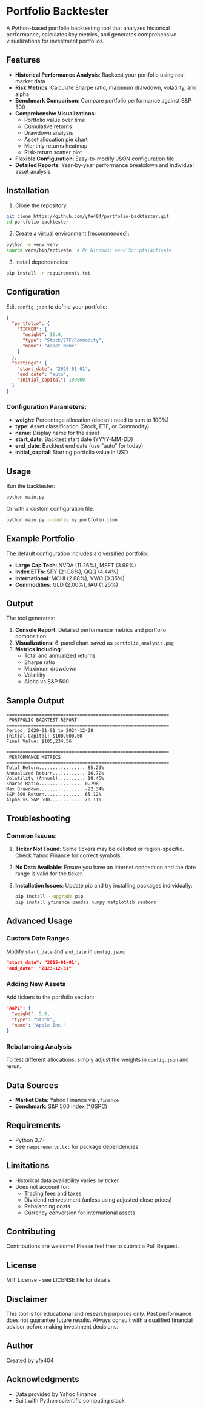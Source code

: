# Portfolio Backtester

A Python-based portfolio backtesting tool that analyzes historical performance, calculates key metrics, and generates comprehensive visualizations for investment portfolios.

## Features

- **Historical Performance Analysis**: Backtest your portfolio using real market data
- **Risk Metrics**: Calculate Sharpe ratio, maximum drawdown, volatility, and alpha
- **Benchmark Comparison**: Compare portfolio performance against S&P 500
- **Comprehensive Visualizations**:
  - Portfolio value over time
  - Cumulative returns
  - Drawdown analysis
  - Asset allocation pie chart
  - Monthly returns heatmap
  - Risk-return scatter plot
- **Flexible Configuration**: Easy-to-modify JSON configuration file
- **Detailed Reports**: Year-by-year performance breakdown and individual asset analysis

## Installation

1. Clone the repository:
```bash
git clone https://github.com/yfe404/portfolio-backtester.git
cd portfolio-backtester
```

2. Create a virtual environment (recommended):
```bash
python -m venv venv
source venv/bin/activate  # On Windows: venv\Scripts\activate
```

3. Install dependencies:
```bash
pip install -r requirements.txt
```

## Configuration

Edit `config.json` to define your portfolio:

```json
{
  "portfolio": {
    "TICKER": {
      "weight": 10.0,
      "type": "Stock/ETF/Commodity",
      "name": "Asset Name"
    }
  },
  "settings": {
    "start_date": "2020-01-01",
    "end_date": "auto",
    "initial_capital": 100000
  }
}
```

### Configuration Parameters:
- **weight**: Percentage allocation (doesn't need to sum to 100%)
- **type**: Asset classification (Stock, ETF, or Commodity)
- **name**: Display name for the asset
- **start_date**: Backtest start date (YYYY-MM-DD)
- **end_date**: Backtest end date (use "auto" for today)
- **initial_capital**: Starting portfolio value in USD

## Usage

Run the backtester:

```bash
python main.py
```

Or with a custom configuration file:

```bash
python main.py --config my_portfolio.json
```

## Example Portfolio

The default configuration includes a diversified portfolio:
- **Large Cap Tech**: NVDA (11.26%), MSFT (3.99%)
- **Index ETFs**: SPY (21.08%), QQQ (4.44%)
- **International**: MCHI (2.88%), VWO (0.35%)
- **Commodities**: GLD (2.00%), IAU (1.25%)

## Output

The tool generates:

1. **Console Report**: Detailed performance metrics and portfolio composition
2. **Visualizations**: 6-panel chart saved as `portfolio_analysis.png`
3. **Metrics Including**:
   - Total and annualized returns
   - Sharpe ratio
   - Maximum drawdown
   - Volatility
   - Alpha vs S&P 500

## Sample Output

```
============================================================
 PORTFOLIO BACKTEST REPORT
============================================================
Period: 2020-01-01 to 2024-12-28
Initial Capital: $100,000.00
Final Value: $185,234.56

============================================================
 PERFORMANCE METRICS
============================================================
Total Return................. 85.23%
Annualized Return............ 16.72%
Volatility (Annual).......... 18.45%
Sharpe Ratio................ 0.798
Max Drawdown................ -22.34%
S&P 500 Return.............. 65.12%
Alpha vs S&P 500............ 20.11%
```

## Troubleshooting

### Common Issues:

1. **Ticker Not Found**: Some tickers may be delisted or region-specific. Check Yahoo Finance for correct symbols.

2. **No Data Available**: Ensure you have an internet connection and the date range is valid for the ticker.

3. **Installation Issues**: Update pip and try installing packages individually:
   ```bash
   pip install --upgrade pip
   pip install yfinance pandas numpy matplotlib seaborn
   ```

## Advanced Usage

### Custom Date Ranges
Modify `start_date` and `end_date` in `config.json`:
```json
"start_date": "2015-01-01",
"end_date": "2023-12-31"
```

### Adding New Assets
Add tickers to the portfolio section:
```json
"AAPL": {
  "weight": 5.0,
  "type": "Stock",
  "name": "Apple Inc."
}
```

### Rebalancing Analysis
To test different allocations, simply adjust the weights in `config.json` and rerun.

## Data Sources

- **Market Data**: Yahoo Finance via `yfinance`
- **Benchmark**: S&P 500 Index (^GSPC)

## Requirements

- Python 3.7+
- See `requirements.txt` for package dependencies

## Limitations

- Historical data availability varies by ticker
- Does not account for:
  - Trading fees and taxes
  - Dividend reinvestment (unless using adjusted close prices)
  - Rebalancing costs
  - Currency conversion for international assets

## Contributing

Contributions are welcome! Please feel free to submit a Pull Request.

## License

MIT License - see LICENSE file for details

## Disclaimer

This tool is for educational and research purposes only. Past performance does not guarantee future results. Always consult with a qualified financial advisor before making investment decisions.

## Author

Created by [yfe404](https://github.com/yfe404)

## Acknowledgments

- Data provided by Yahoo Finance
- Built with Python scientific computing stack